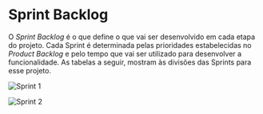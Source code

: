 # Sprint Backlog

O _Sprint Backlog_ é o que define o que vai ser desenvolvido em cada etapa do projeto. Cada Sprint é determinada pelas prioridades estabelecidas no _Product Backlog_ e pelo tempo que vai ser utilizado para desenvolver a funcionalidade. 
As tabelas a seguir, mostram às divisões das Sprints para esse projeto.

![Sprint 1](https://user-images.githubusercontent.com/11911334/58716751-18777a00-83a0-11e9-8a82-e990276570a1.png)

![Sprint 2](https://user-images.githubusercontent.com/11911334/58716776-2af1b380-83a0-11e9-996a-1024a081e25c.png)
